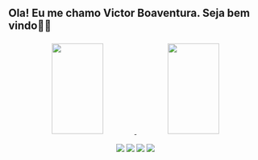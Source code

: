 
## Ola! Eu me chamo Victor Boaventura. Seja bem vindo👋🏼

###

<div align="center">
  <a href="https://github.com/bsmvictor">
  <img height="180em" width="45%"src="https://github-readme-stats.vercel.app/api?username=bsmvictor&show_icons=true&theme=nightowl&include_all_commits=true&count_private=true"/>
  <img height="180em"  width="45%" src="https://github-readme-stats.vercel.app/api/top-langs/?username=bsmvictor&layout=compact&langs_count=7&theme=nightowl"/>
</div>
  
 </br>
 <div align="center">
  <a href="https://www.instagram.com/bsmvictor/" target="_blank"><img src="https://img.shields.io/badge/Instagram-E4405F?style=for-the-badge&logo=instagram&logoColor=white" target="_blank"></a>
  <a href="https://www.twitch.tv/victorbvtsm" target="_blank"><img src="https://img.shields.io/badge/Twitch-9146FF?style=for-the-badge&logo=twitch&logoColor=white" target="_blank"></a> 
  <a href = "https://open.spotify.com/user/12145924898?si=f7d8db1f098d4d2c"><img src="https://img.shields.io/badge/Spotify-1ED760?&style=for-the-badge&logo=spotify&logoColor=white" target="_blank"></a>
  <a href="https://www.linkedin.com/in/victorboaventura/" target="_blank"><img src="https://img.shields.io/badge/LinkedIn-0077B5?style=for-the-badge&logo=linkedin&logoColor=white" target="_blank"></a> 
</div>
